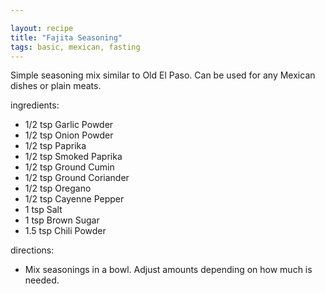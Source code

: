 ```yaml
---

layout: recipe
title: "Fajita Seasoning"
tags: basic, mexican, fasting
---
```


Simple seasoning mix similar to Old El Paso. Can be used for any Mexican dishes or plain meats.

ingredients:
- 1/2 tsp Garlic Powder
- 1/2 tsp Onion Powder
- 1/2 tsp Paprika
- 1/2 tsp Smoked Paprika
- 1/2 tsp Ground Cumin
- 1/2 tsp Ground Coriander
- 1/2 tsp Oregano
- 1/2 tsp Cayenne Pepper
- 1 tsp Salt
- 1 tsp Brown Sugar
- 1.5 tsp Chili Powder

directions:
- Mix seasonings in a bowl. Adjust amounts depending on how much is needed.

